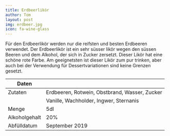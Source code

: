 ```yaml
---
title: Erdbeerlikör
author: Tom
layout: post
img: erdbeer.jpg
icon: fa-wine-glass
---
```


Für den Erdbeerlikör werden nur die reifsten und besten Erdbeeren verwendet.
Der Erdbeerlikör ist ein sehr süsser likör
wegen den süssen Beeren und dem Alkohol, der sich in Zucker zersetzt.
Dieser Likör hat eine schöne rote Farbe.
Am geeignetsten ist dieser Likör zum pur trinken, aber auch bei der Verwendung für
Dessertvariationen sind keine Grenzen gesetzt.

| Daten         |                                               |
| ------------- | --------------------------------------------- |
| Zutaten       | Erdbeeren, Rotwein, Obstbrand, Wasser, Zucker |
|               | Vanille, Wachholder, Ingwer, Sternanis        |
| Menge         | 5dl                                           |
| Alkoholgehalt | 20%                                           |
| Abfülldatum   | September 2019                                |
